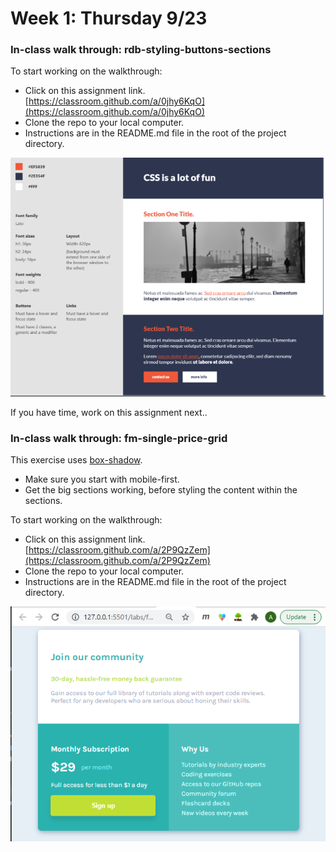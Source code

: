 # Week 1: Thursday 9/23

### In-class walk through: rdb-styling-buttons-sections

To start working on the walkthrough:

* Click on this assignment link. [https://classroom.github.com/a/0jhy6KqO](https://classroom.github.com/a/0jhy6KqO)
* Clone the repo to your local computer.
* Instructions are in the README.md file in the root of the project directory.

![](../.gitbook/assets/image%20%2868%29.png)

If you have time, work on this assignment next..

### In-class walk through: fm-single-price-grid

This exercise uses [box-shadow](../miscellaneous-topics/box-shadow.md).

* Make sure you start with mobile-first.
* Get the big sections working, before styling the content within the sections.

To start working on the walkthrough:

* Click on this assignment link. [https://classroom.github.com/a/2P9QzZem](https://classroom.github.com/a/2P9QzZem)
* Clone the repo to your local computer.
* Instructions are in the README.md file in the root of the project directory.

![](../.gitbook/assets/image%20%2834%29.png)

